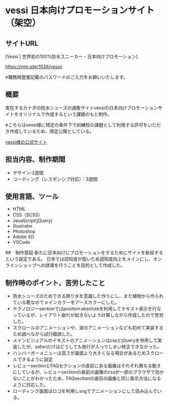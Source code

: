 # vessi 日本向けプロモーションサイト（架空）　

## サイトURL
[Vessi | 世界初の100%防水スニーカー - 日本向けプロモーション]

https://intp.site/1539/vessi/

※職務経歴書記載のパスワードのご入力をお願いいたします。


## 概要
実在するカナダの防水シューズの通販サイトvessiの日本向けプロモーションサイトをオリジナルで作成するという課題のもと制作。

※こちらはvessi様に特定の条件下で訓練校の課題として利用する許可をいただき作成しているため、限定公開としている。

[vessi様の公式サイト](https://vessi.com/)


## 担当内容、制作期間
- デザイン:2週間
- コーディング（レスポンシブ対応）：3週間


## 使用言語、ツール
- HTML
- CSS（SCSS）
- JavaScript(jQuery)
- Illustrator
- Photoshop
- Adobe XD
- VSCode


##　制作意図
新たに日本向けにプロモーションをするためにサイトを新設するという設定である。
日本では認知度が低いため認知度向上をメインにし、オンラインショップへの誘導を行うことを目的として作成した。


## 制作時のポイント、苦労したこと
- 防水シューズのためできる限り水を意識した作りにし、また植物から作られている靴なのでメインカラーをアースカラーにした。
- テクノロジーsectionではposition:absoluteを利用してテキスト表示を行なっているが、レイアウト崩れが起きないよう計算しながら作成したので苦労した。
- スクロールのアニメーションや、波のアニメーションなども初めて実装するため調べながら試行錯誤した。
- メインビジュアルのテキストのアニメーションはcssとjQueryを併用して実装したが、safariだけはどうしても改行が入ってしまい修正できなかった。
- ハンバーガーメニューは高さが画面より大きくなる場合があるためスクロールできるように設定
- レビューsectionとFAQセクションの直前にある画像はそれぞれ異なる動きにしているが、レビューsectionの直前の画像のcssが一部のブラウザで効かないことがわかったため、FAQsectionの直前の画像と同じ表示方法になるように対応した。
- ローディング画面はロゴを利用しsvgでアニメーションにして読み込んでいる。
